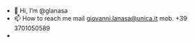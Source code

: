 - 👋 Hi, I’m @glanasa
- 📫 How to reach me mail giovanni.lanasa@unica.it mob. +39 3701050589 
- 

<!---
glanasa/glanasa is a ✨ special ✨ repository because its `README.md` (this file) appears on your GitHub profile.
You can click the Preview link to take a look at your changes.
--->
